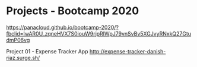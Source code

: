 # Projects - Bootcamp 2020

https://panacloud.github.io/bootcamp-2020/?fbclid=IwAR0U_zqneHVX7S0iouW9rjpRIWpJ79vnSvBv5XGJvyRNxkQ27GtudmP06vg


Project 01 - Expense Tracker App 
http://expense-tracker-danish-riaz.surge.sh/
